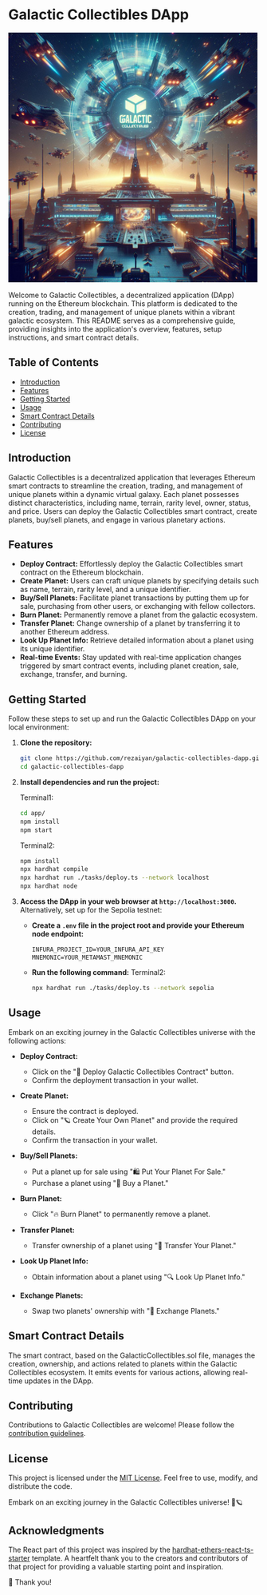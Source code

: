 # Galactic Collectibles DApp

<img src="./assets/header.jpeg" alt="Header Image" width="500">

Welcome to Galactic Collectibles, a decentralized application (DApp) running on the Ethereum blockchain. This platform is dedicated to the creation, trading, and management of unique planets within a vibrant galactic ecosystem. This README serves as a comprehensive guide, providing insights into the application's overview, features, setup instructions, and smart contract details.

## Table of Contents

- [Introduction](#introduction)
- [Features](#features)
- [Getting Started](#getting-started)
- [Usage](#usage)
- [Smart Contract Details](#smart-contract-details)
- [Contributing](#contributing)
- [License](#license)

## Introduction

Galactic Collectibles is a decentralized application that leverages Ethereum smart contracts to streamline the creation, trading, and management of unique planets within a dynamic virtual galaxy. Each planet possesses distinct characteristics, including name, terrain, rarity level, owner, status, and price. Users can deploy the Galactic Collectibles smart contract, create planets, buy/sell planets, and engage in various planetary actions.

## Features

- **Deploy Contract:** Effortlessly deploy the Galactic Collectibles smart contract on the Ethereum blockchain.
- **Create Planet:** Users can craft unique planets by specifying details such as name, terrain, rarity level, and a unique identifier.
- **Buy/Sell Planets:** Facilitate planet transactions by putting them up for sale, purchasing from other users, or exchanging with fellow collectors.
- **Burn Planet:** Permanently remove a planet from the galactic ecosystem.
- **Transfer Planet:** Change ownership of a planet by transferring it to another Ethereum address.
- **Look Up Planet Info:** Retrieve detailed information about a planet using its unique identifier.
- **Real-time Events:** Stay updated with real-time application changes triggered by smart contract events, including planet creation, sale, exchange, transfer, and burning.

## Getting Started

Follow these steps to set up and run the Galactic Collectibles DApp on your local environment:

1. **Clone the repository:**

   ```bash
   git clone https://github.com/rezaiyan/galactic-collectibles-dapp.git
   cd galactic-collectibles-dapp
   ```

2. **Install dependencies and run the project:**

   Terminal1:
   ```bash
   cd app/
   npm install
   npm start
   ```

   Terminal2:
   ```bash
   npm install
   npx hardhat compile
   npx hardhat run ./tasks/deploy.ts --network localhost
   npx hardhat node
   ```

3. **Access the DApp in your web browser at `http://localhost:3000`.**
   Alternatively, set up for the Sepolia testnet:

   - **Create a `.env` file in the project root and provide your Ethereum node endpoint:**
     ```env
     INFURA_PROJECT_ID=YOUR_INFURA_API_KEY
     MNEMONIC=YOUR_METAMAST_MNEMONIC
     ```
   - **Run the following command:**
     Terminal2:
     ```bash
     npx hardhat run ./tasks/deploy.ts --network sepolia
     ```

## Usage

Embark on an exciting journey in the Galactic Collectibles universe with the following actions:

- **Deploy Contract:**
  - Click on the "🚀 Deploy Galactic Collectibles Contract" button.
  - Confirm the deployment transaction in your wallet.

- **Create Planet:**
  - Ensure the contract is deployed.
  - Click on "🪐 Create Your Own Planet" and provide the required details.
  - Confirm the transaction in your wallet.

- **Buy/Sell Planets:**
  - Put a planet up for sale using "🛍️ Put Your Planet For Sale."
  - Purchase a planet using "💸 Buy a Planet."

- **Burn Planet:**
  - Click "🔥 Burn Planet" to permanently remove a planet.

- **Transfer Planet:**
  - Transfer ownership of a planet using "🌌 Transfer Your Planet."

- **Look Up Planet Info:**
  - Obtain information about a planet using "🔍 Look Up Planet Info."

- **Exchange Planets:**
  - Swap two planets' ownership with "🔄 Exchange Planets."

## Smart Contract Details

The smart contract, based on the GalacticCollectibles.sol file, manages the creation, ownership, and actions related to planets within the Galactic Collectibles ecosystem. It emits events for various actions, allowing real-time updates in the DApp.

## Contributing

Contributions to Galactic Collectibles are welcome! Please follow the [contribution guidelines](CONTRIBUTING.md).

## License

This project is licensed under the [MIT License](LICENSE). Feel free to use, modify, and distribute the code.

Embark on an exciting journey in the Galactic Collectibles universe! 🚀🪐

## Acknowledgments

The React part of this project was inspired by the [hardhat-ethers-react-ts-starter](https://github.com/ChainShot/hardhat-ethers-react-ts-starter) template. A heartfelt thank you to the creators and contributors of that project for providing a valuable starting point and inspiration.

🙏 Thank you!